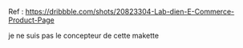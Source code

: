 Ref : https://dribbble.com/shots/20823304-Lab-dien-E-Commerce-Product-Page

je ne suis pas le concepteur de cette makette